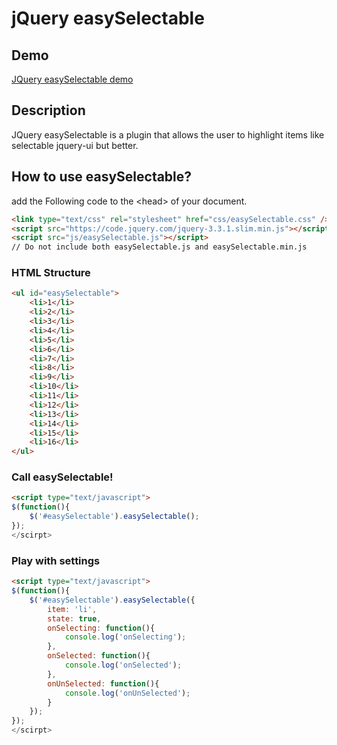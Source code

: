 jQuery easySelectable
=============


Demo
----------------
[JQuery easySelectable demo](https://mee4dy.ru/dev/github/plugins/easySelectable/index.html)

Description
----------------
JQuery easySelectable is a plugin that allows the user to highlight items like selectable jquery-ui but better.

How to use easySelectable?
--------------------
add the Following code to the &lt;head&gt; of your document.
```html
<link type="text/css" rel="stylesheet" href="css/easySelectable.css" />
<script src="https://code.jquery.com/jquery-3.3.1.slim.min.js"></script>
<script src="js/easySelectable.js"></script>
// Do not include both easySelectable.js and easySelectable.min.js
```

### HTML Structure ###
```html
<ul id="easySelectable">
    <li>1</li>
    <li>2</li>
    <li>3</li>
    <li>4</li>
    <li>5</li>
    <li>6</li>
    <li>7</li>
    <li>8</li>
    <li>9</li>
    <li>10</li>
    <li>11</li>
    <li>12</li>
    <li>13</li>
    <li>14</li>
    <li>15</li>
    <li>16</li>
</ul>
```

### Call easySelectable! ###
```html
<script type="text/javascript">
$(function(){
    $('#easySelectable').easySelectable();
});
</scirpt>
```

### Play with settings ###
```html
<script type="text/javascript">
$(function(){
    $('#easySelectable').easySelectable({
        item: 'li',
        state: true,
        onSelecting: function(){
            console.log('onSelecting');
        },
        onSelected: function(){
            console.log('onSelected');
        },
        onUnSelected: function(){
            console.log('onUnSelected');
        }
    });
});
</scirpt>
```

